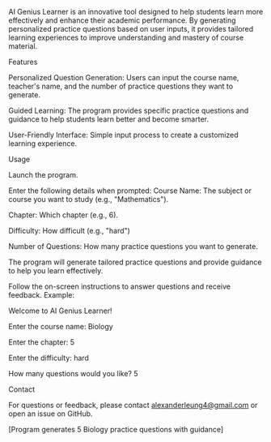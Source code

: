 AI Genius Learner is an innovative tool designed to help students learn more effectively and enhance their academic performance. By generating personalized practice questions based on user inputs, it provides tailored learning experiences to improve understanding and mastery of course material.

Features

Personalized Question Generation: Users can input the course name, teacher's name, and the number of practice questions they want to generate.

Guided Learning: The program provides specific practice questions and guidance to help students learn better and become smarter.

User-Friendly Interface: Simple input process to create a customized learning experience.

Usage

Launch the program.

Enter the following details when prompted:
Course Name: The subject or course you want to study (e.g., "Mathematics").

Chapter: Which chapter (e.g., 6).

Difficulty: How difficult (e.g., "hard")

Number of Questions: How many practice questions you want to generate.

The program will generate tailored practice questions and provide guidance to help you learn effectively.

Follow the on-screen instructions to answer questions and receive feedback.
Example:

Welcome to AI Genius Learner!

Enter the course name: Biology

Enter the chapter: 5

Enter the difficulty: hard

How many questions would you like? 5

Contact

For questions or feedback, please contact alexanderleung4@gmail.com or open an issue on GitHub.



[Program generates 5 Biology practice questions with guidance]



